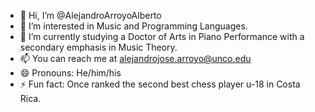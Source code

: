 - 👋 Hi, I’m @AlejandroArroyoAlberto
- 👀 I’m interested in Music and Programming Languages.
- 🌱 I’m currently studying a Doctor of Arts in Piano Performance with a secondary emphasis in Music Theory.
- 📫 You can reach me at alejandrojose.arroyo@unco.edu
- 😄 Pronouns: He/him/his
- ⚡ Fun fact: Once ranked the second best chess player u-18 in Costa Rica.


